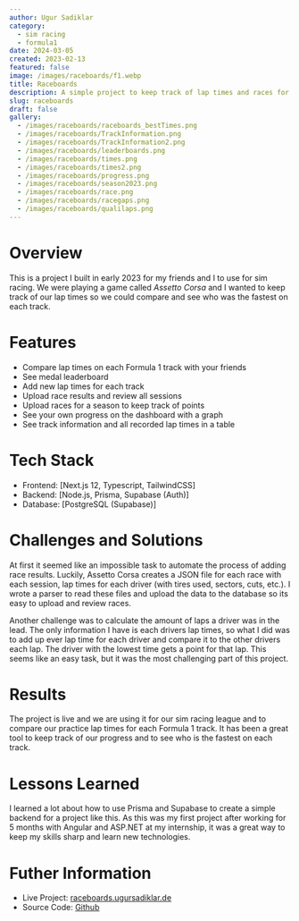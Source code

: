 ```yaml
---
author: Ugur Sadiklar
category:
  - sim racing
  - formula1
date: 2024-03-05
created: 2023-02-13
featured: false
image: /images/raceboards/f1.webp
title: Raceboards
description: A simple project to keep track of lap times and races for sim racers
slug: raceboards
draft: false
gallery:
  - /images/raceboards/raceboards_bestTimes.png
  - /images/raceboards/TrackInformation.png
  - /images/raceboards/TrackInformation2.png
  - /images/raceboards/leaderboards.png
  - /images/raceboards/times.png
  - /images/raceboards/times2.png
  - /images/raceboards/progress.png
  - /images/raceboards/season2023.png
  - /images/raceboards/race.png
  - /images/raceboards/racegaps.png
  - /images/raceboards/qualilaps.png
---
```


# Overview

This is a project I built in early 2023 for my friends and I to use for sim racing. We were playing a game called _Assetto Corsa_ and I wanted to keep track of our lap times so we could compare and see who was the fastest on each track.

# Features

- Compare lap times on each Formula 1 track with your friends
- See medal leaderboard
- Add new lap times for each track
- Upload race results and review all sessions
- Upload races for a season to keep track of points
- See your own progress on the dashboard with a graph
- See track information and all recorded lap times in a table

# Tech Stack

- Frontend: [Next.js 12, Typescript, TailwindCSS]
- Backend: [Node.js, Prisma, Supabase (Auth)]
- Database: [PostgreSQL (Supabase)]

# Challenges and Solutions

At first it seemed like an impossible task to automate the process of adding race results. Luckily, Assetto Corsa creates a JSON file for each race with each session, lap times for each driver (with tires used, sectors, cuts, etc.). I wrote a parser to read these files and upload the data to the database so its easy to upload and review races.

Another challenge was to calculate the amount of laps a driver was in the lead. The only information I have is each drivers lap times, so what I did was to add up ever lap time for each driver and compare it to the other drivers each lap. The driver with the lowest time gets a point for that lap.
This seems like an easy task, but it was the most challenging part of this project.

# Results

The project is live and we are using it for our sim racing league and to compare our practice lap times for each Formula 1 track. It has been a great tool to keep track of our progress and to see who is the fastest on each track.

# Lessons Learned

I learned a lot about how to use Prisma and Supabase to create a simple backend for a project like this. As this was my first project after working for 5 months with Angular and ASP.NET at my internship, it was a great way to keep my skills sharp and learn new technologies.

# Futher Information

- Live Project: [raceboards.ugursadiklar.de](https://raceboards.ugursadiklar.de)
- Source Code: [Github](https://github.com/ugur-sa/raceboards)
